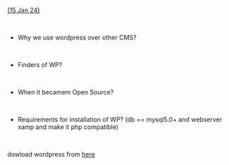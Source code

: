 <u>(15 Jan 24)</u>

<br>

- Why we use wordpress over other CMS?

<br>

- Finders of WP?

<br>

- When it becamem Open Source?

<br>

- Requirements for installation of WP? (db == mysql5.0+ and webserver xamp and make it php compatible)

<br>

dowload wordpress from [here](wordpress.org)
